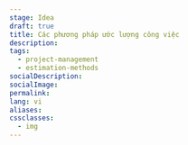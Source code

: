 ```yaml
---
stage: Idea
draft: true
title: Các phương pháp ước lượng công việc
description:
tags:
  - project-management
  - estimation-methods
socialDescription:
socialImage:
permalink:
lang: vi
aliases:
cssclasses:
  - img
---
```

